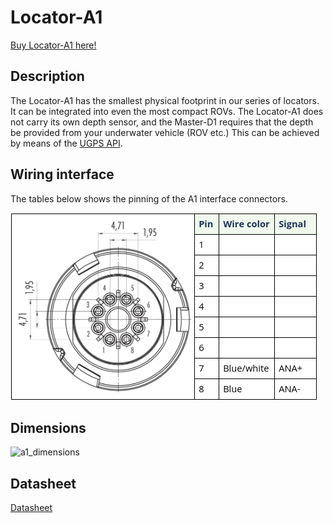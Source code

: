 # Locator-A1

[Buy Locator-A1 here!](https://waterlinked.com/shop/underwater-gps-g2-locator-a1-120)

## Description

The Locator-A1 has the smallest physical footprint in our series of locators. It can be integrated into even the most compact ROVs. The Locator-A1 does not carry its own depth sensor, and the Master-D1 requires that the depth be provided from your underwater vehicle (ROV etc.) This can be achieved by means of the [UGPS API](../gui/api.md).


## Wiring interface

The tables below shows the pinning of the A1 interface connectors.

![a1_connector_binder](../../img/a1_connector_binder_v2.png)

## Dimensions

![a1_dimensions](../../img/a1_dimensions.png)

## Datasheet

[Datasheet](https://waterlinked.com/underwater-gps-accessories#Downloads%2FResources)
